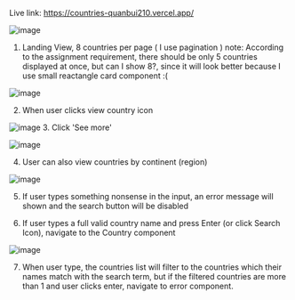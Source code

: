 Live link: https://countries-quanbui210.vercel.app/

![image](https://user-images.githubusercontent.com/89993167/212177018-aaa6b18a-bcf0-4910-9e57-d52fec735014.png)


1. Landing View, 8 countries per page ( I use pagination )
note: According to the assignment requirement, there should be only 5 countries displayed at once, but can I show 8?, since it will look better because I use small reactangle card component :(


![image](https://user-images.githubusercontent.com/89993167/212177135-5b78b92e-0442-4fa2-b726-fb4c2b4ca8a0.png)

2. When user clicks view country icon



![image](https://user-images.githubusercontent.com/89993167/212178185-62b21182-c092-41e9-9770-a1fa922aedb9.png)
3. Click 'See more'

![image](https://user-images.githubusercontent.com/89993167/212177218-2d6d3b95-0444-4f00-a077-e3ab045a0021.png)

4. User can also view countries by continent (region)

![image](https://user-images.githubusercontent.com/89993167/212177542-b89d4504-70e4-4e94-bd83-2657d7976c39.png)

5. If user types something nonsense in the input, an error message will shown and the search button will be disabled

6. If user types a full valid country name and press Enter (or click Search Icon), navigate to the Country component

![image](https://user-images.githubusercontent.com/89993167/212190757-35ec4da0-de8f-40c3-b0da-f66639f95e43.png)

7. When user type, the countries list will filter to the countries which their names match with the search term, but if the filtered countries are more than 1 and user clicks enter, navigate to error component. 
  
